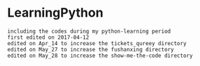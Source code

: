 # LearningPython
    including the codes during my python-learning period
    first edited on 2017-04-12
    edited on Apr_14 to increase the tickets_qureey directory
    edited on May_27 to increase the fushanxing directory
    edited on May_28 to increase the show-me-the-code directory